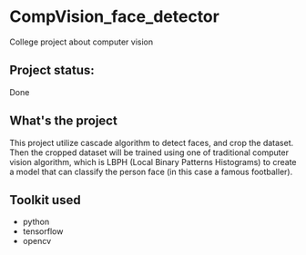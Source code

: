 # CompVision_face_detector
College project about computer vision

## Project status:
Done

## What's the project
This project utilize cascade algorithm to detect faces, and crop the dataset. Then the cropped dataset will be trained using one of traditional computer vision algorithm, which is LBPH (Local Binary Patterns Histograms) to create a model that can classify the person face (in this case a famous footballer).

## Toolkit used
- python
- tensorflow
- opencv
